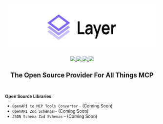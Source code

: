 <h3 align="center">
<img src="https://github.com/buildwithlayer/.github/blob/742209d7b484b4db42b2dc53ab84c292c73b02ad/profile/layer-logo-gh.svg" height="150" />
</h3>
<div>
  <p align="center">
    <a href="https://buildwithlayer.com" target="_blank">
      <img src="https://img.shields.io/badge/Website-7b65ff?style=for-the-badge" />
    </a>
    <a href="https://www.linkedin.com/company/buildwithlayer/" target="_blank">
      <img src="https://img.shields.io/badge/LinkedIn-0077B5?style=for-the-badge&logo=linkedin&logoColor=white" />
    </a>
    <a href="https://x.com/buildwithlayer/" target="_blank">
      <img src="https://img.shields.io/badge/X/Twitter-000000?style=for-the-badge&logo=x&logoColor=white" />
    </a>
    <a href="https://docs.buildwithlayer.com" target="_blank">
      <img src="https://img.shields.io/badge/Blog-7b65ff?style=for-the-badge" />
    </a>
  </p>
</div>
<h2 align="center">
  The Open Source Provider For All Things MCP
</h2>
<br/>

**Open Source Libraries**
- `OpenAPI to MCP Tools Converter` - (Coming Soon)
- `OpenAPI Zod Schemas` - (Coming Soon)
- `JSON Schema Zod Schemas` - (Coming Soon)
